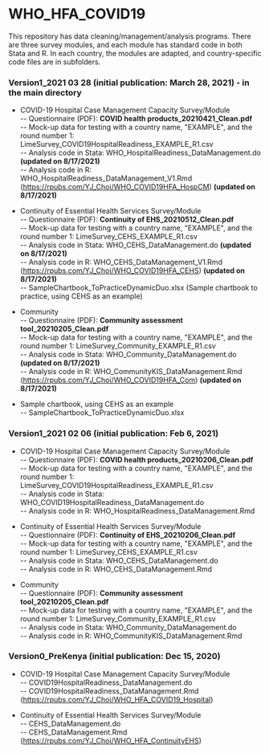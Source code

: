 # WHO_HFA_COVID19
This repository has data cleaning/management/analysis programs. There are three survey modules, and each module has standard code in both Stata and R. In each country, the modules are adapted, and country-specific code files are in subfolders. 

### Version1_2021 03 28 (initial publication: March 28, 2021) - in the main directory

* COVID-19 Hospital Case Management Capacity Survey/Module   
-- Questionnaire (PDF): __COVID health products_20210421_Clean.pdf__    
-- Mock-up data for testing with a country name, "EXAMPLE", and the round number 1: LimeSurvey_COVID19HospitalReadiness_EXAMPLE_R1.csv   
-- Analysis code in Stata: WHO_HospitalReadiness_DataManagement.do __(updated on 8/17/2021)__  
-- Analysis code in R: WHO_HospitalReadiness_DataManagement_V1.Rmd (https://rpubs.com/YJ_Choi/WHO_COVID19HFA_HospCM) __(updated on 8/17/2021)__

* Continuity of Essential Health Services Survey/Module   
-- Questionnaire (PDF): __Continuity of EHS_20210512_Clean.pdf__   
-- Mock-up data for testing with a country name, "EXAMPLE", and the round number 1: LimeSurvey_CEHS_EXAMPLE_R1.csv   
-- Analysis code in Stata: WHO_CEHS_DataManagement.do __(updated on 8/17/2021)__   
-- Analysis code in R: WHO_CEHS_DataManagement_V1.Rmd (https://rpubs.com/YJ_Choi/WHO_COVID19HFA_CEHS) __(updated on 8/17/2021)__      
-- SampleChartbook_ToPracticeDynamicDuo.xlsx (Sample chartbook to practice, using CEHS as an example)    

* Community   
-- Questionnaire (PDF): __Community assessment tool_20210205_Clean.pdf__   
-- Mock-up data for testing with a country name, "EXAMPLE", and the round number 1: LimeSurvey_Community_EXAMPLE_R1.csv   
-- Analysis code in Stata: WHO_Community_DataManagement.do __(updated on 8/17/2021)__   
-- Analysis code in R: WHO_CommunityKIS_DataManagement.Rmd (https://rpubs.com/YJ_Choi/WHO_COVID19HFA_Com) __(updated on 8/17/2021)__   

* Sample chartbook, using CEHS as an example        
-- SampleChartbook_ToPracticeDynamicDuo.xlsx

### Version1_2021 02 06 (initial publication: Feb 6, 2021)

* COVID-19 Hospital Case Management Capacity Survey/Module   
-- Questionnaire (PDF): __COVID health products_20210206_Clean.pdf__    
-- Mock-up data for testing with a country name, "EXAMPLE", and the round number 1: LimeSurvey_COVID19HospitalReadiness_EXAMPLE_R1.csv   
-- Analysis code in Stata: WHO_COVID19HospitalReadiness_DataManagement.do   
-- Analysis code in R: WHO_HospitalReadiness_DataManagement.Rmd 

* Continuity of Essential Health Services Survey/Module   
-- Questionnaire (PDF): __Continuity of EHS_20210206_Clean.pdf__   
-- Mock-up data for testing with a country name, "EXAMPLE", and the round number 1: LimeSurvey_CEHS_EXAMPLE_R1.csv   
-- Analysis code in Stata: WHO_CEHS_DataManagement.do   
-- Analysis code in R: WHO_CEHS_DataManagement.Rmd 

* Community   
-- Questionnaire (PDF): __Community assessment tool_20210205_Clean.pdf__   
-- Mock-up data for testing with a country name, "EXAMPLE", and the round number 1: LimeSurvey_Community_EXAMPLE_R1.csv   
-- Analysis code in Stata: WHO_Community_DataManagement.do   
-- Analysis code in R: WHO_CommunityKIS_DataManagement.Rmd 

### Version0_PreKenya (initial publication: Dec 15, 2020) 

* COVID-19 Hospital Case Management Capacity Survey/Module   
-- COVID19HospitalReadiness_DataManagement.do   
-- COVID19HospitalReadiness_DataManagement.Rmd (https://rpubs.com/YJ_Choi/WHO_HFA_COVID19_Hospital)  

* Continuity of Essential Health Services Survey/Module     
-- CEHS_DataManagement.do   
-- CEHS_DataManagement.Rmd (https://rpubs.com/YJ_Choi/WHO_HFA_ContinuityEHS)  
